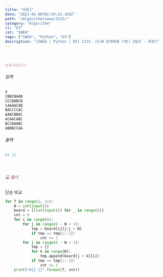 ```yaml
---
title: "회문1" 
date: "2021-01-08T02:59:32.169Z"
path: "/Algorithm/swea/1215/"
category: "Algorithm"
ci: "D3"
cat: "SWEA"
tags: ["SWEA", "Python", "D3"]
description: "[SWEA | Python | D3] 1215. [S/W 문제해결 기본] 3일차 - 회문1"
---
```


<br />

<a href="https://swexpertacademy.com/main/code/problem/problemDetail.do?contestProbId=AV14QpAaAAwCFAYi&categoryId=AV14QpAaAAwCFAYi&categoryType=CODE" style="color:#C587AE;text-decoration:none;"><small>문제 바로가기</small></a>

###### 입력

```sh
4
CBBCBAAB
CCCBABCB
CAAAACAB
BACCCCAC
AABCBBAC
ACAACABC
BCCBAABC
ABBBCCAA
```

###### 출력

```sh
#1 12
```

<br />

##### <h5 style="color:#C587AE;">💻 풀이</h5>

단순 비교

```python
for T in range(1, 11):
    N = int(input())
    board = [list(input()) for _ in range(8)]
    cnt = 0
    for i in range(8):
        for j in range(8 - N + 1):
            tmp = board[i][j:j + N]
            if tmp == tmp[::-1]:
                cnt += 1
        for j in range(8 - N + 1):
            tmp = []
            for k in range(N):
                tmp.append(board[j + k][i])
            if tmp == tmp[::-1]:
                cnt += 1
    print("#{} {}".format(T, cnt))
```

<br />
